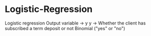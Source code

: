 # Logistic-Regression
Logistic regression
Output variable -> y
y -> Whether the client has subscribed a term deposit or not 
Binomial ("yes" or "no")
